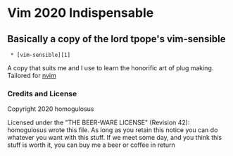 # Vim 2020 Indispensable

## Basically a copy of the lord tpope's vim-sensible

     * [vim-sensible][1]

A copy that suits me and I use to learn the honorific art of plug making.
Tailored for [nvim][2]

### Credits and License

Copyright 2020 homogulosus

Licensed under the "THE BEER-WARE LICENSE" (Revision 42):
homogulosus wrote this file. As long as you retain this notice you
can do whatever you want with this stuff. If we meet some day, and you think
this stuff is worth it, you can buy me a beer or coffee in return

[1]: https://github.com/tpope/vim-sensible
[2]: https://github.com/neovim/neovim
